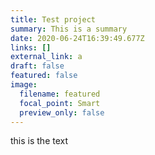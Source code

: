 ```yaml
---
title: Test project
summary: This is a summary
date: 2020-06-24T16:39:49.677Z
links: []
external_link: a
draft: false
featured: false
image:
  filename: featured
  focal_point: Smart
  preview_only: false
---
```

this is the text